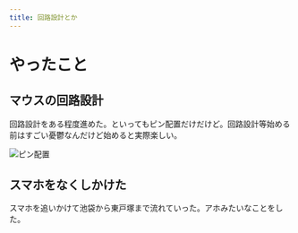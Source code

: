 ```yaml
---
title: 回路設計とか
---
```


# やったこと

## マウスの回路設計

回路設計をある程度進めた。といってもピン配置だけだけど。回路設計等始める前はすごい憂鬱なんだけど始めると実際楽しい。

![ピン配置](https://gyazo.com/e2cd98504504580f44695e7e5e4eb4d2)

## スマホをなくしかけた

スマホを追いかけて池袋から東戸塚まで流れていった。アホみたいなことをした。
